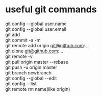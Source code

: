 # useful git commands 

git config --global user.name <br>
git config --global user.email<br>
git add <br>
git commit -a -m <br>
git remote add origin git@github.com:... <br>
git clone git@github.com:... <br>
git remote -v <br>
git pull origin master --rebase <br>
git push -u origin master <br>
git branch newbranch <br>
git config --global --edit <br>
git config --list <br>
git remote rm name(like origin)
